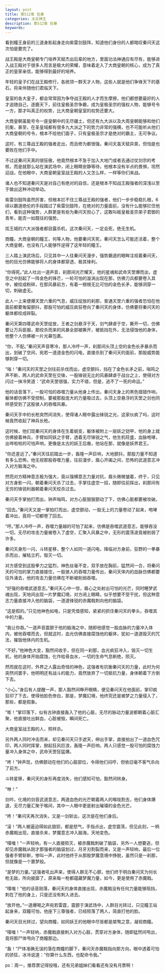 ```yaml
---
layout: post
title: 第512章 狂暴
categories: 太古神王
description: 第512章 狂暴
keywords:
---
```


看到瞳王身前的三道身影起身走向紫雷剑鼓阵，知道他们身份的人都暗叹秦问天这次怕是要完了。

战王殿是大商皇朝专门培养天赋杰出后辈的地方，里面功法神通应有尽有，能够进入战王殿对于很多人而言是极大的荣耀，意味着走入了大商皇朝的核心，成为了真正的皇家亲信，能够得到最好的培养。

年轻的皇子们在战王殿修行，各统领一群天才人物，这些人就是他们争锋天下的基石，将来伴随他们君临天下。

皇室的各大皇子，都会常常因为争夺战王殿的人才而生摩擦，他们都想要最好的人才追随自己，逐鹿天下，前往皇极圣宗争霸，成为皇极圣宗的强权人物，能够号令一方，那才叫真正的权势，比大商皇朝皇室的权势还要大。

大商皇朝虽能号令一座皇朝中的无尽疆土，但还有九大派以及大周皇朝能够和他们抗衡，甚至，在圣皇域都有很多九大派之下的势力非常的强横，也不可能听从他们大商皇朝的号令，根本不给他们面子，只有皇极圣宗才是绝对的霸主，无可争议。

这时，有三尊战王殿的强者走出，而且修为都很强，秦问天虽天赋异禀，但怕是也要败在他们手中。

不过这秦问天真的很狂傲，他竟然根本不急于加入大地门或者去通过仗剑宗的考核，而是就那么站在演武场中，闭上眼睛安静等待，他根本没有半点的畏惧，坦然迎战，在他眼中，大商皇朝皇室战王殿的人又怎么样，一样等你们来战。

诸人也不知道秦问天是对自己有绝对的自信，还是根本不知战王殿强者的深浅以至于做出这种冲动举动。

紫雷剑鼓阵虽然厉害，但根本拦不住三尊战王殿的强者，他们一步步稳稳扎根，6续以霸道绝伦的手段踏过了紫雷剑鼓阵，在绝对的力量面前，没有什么能够拦住他们，看到这种强势，人群更是有些为秦问天担心了，这敢叫板皇极圣宗弟子君御的青年，能否一如既往的强势。

炫王城的六大派强者都目露杀机，这次秦问天，一定会死，绝无生机。

商瞳，大商皇朝的瞳王，何等人物，他要秦问天死，秦问天怎么可能还活着，整个大商皇朝，也没有几人能够忤逆得了这年轻的瞳王。

三人踏上演武场后，只见其中一人往秦问天漫步，强势霸道的眼眸注视着秦问天，他的目光仿佛能够将人的身体都穿透，极其锋利。

“你得死。”此人吐出一道声音，刹那间光芒耀天，他的星魂和武命天罡爆而出，虚空之中刮起了一阵金色的锋芒，一轮可怕的漩涡出现在那，仿佛刀兵都要卷入其中，被绞成粉碎，在那风暴前方，有着一根根无比可怕的金色长矛，能够洞穿一切，刺破虚无。

此人一上来便爆天罡六重的气息，威压绽放的刹那，普通天罡六重的强者恐怕在他面前都要匍匐颤抖，那股可怕的威压疯狂卷向了秦问天的身体，仿佛要将秦问天的躯体都绞成碎裂。

秦问天第四尊武命天罡绽放，王者之剑悬浮于天，剑气肆虐于空，撕开一切，仿佛要让万兵臣服，那绞杀而来的风暴全部被撕开，被抵挡在外，无法侵蚀他的身体，他整个人仿佛被一片光幕包裹。

“你，不配。”秦问天声音寒冷，那人冷哼一声，刹那间头顶上空的金色长矛暴杀而出，划破了空间，宛若一道道金色的闪电，直接杀到了秦问天的面前，那股威势能够刺穿一切。

“嗡！”秦问天的天罡之剑往前杀伐而出，虚空颤抖，挡在了金色长矛之前，嗡鸣之声不断，两人的武命天罡在交锋，一股锋锐无比的风暴肆虐于战台之上，使得对方闪过一抹冷笑道：“武命天罡很强，实力不错，但是，逃不了一死的命运。”

他的话音落下，一股可怕的吞噬力量从他身上传出，秦问天身上的黑色猎猎作响，躯体都仿佛不受控制，要被那股庞大的力量吸过去，头顶上空悬浮的天罡之剑也同样感受到了这股骇人的吞噬风暴。

秦问天手中的长枪突然间消失，使得诸人眼中露出锋锐之光，这家伙疯了吗，这时候竟然收起了神兵长枪。

这时候，他们现秦问天的身体在生着蜕变，躯体被附上一层妖之铠甲，他的身上就仿佛披着神兵，手臂如同妖之手臂，透着无尽锋锐之气，他生机旺盛，血脉咆哮，出哗啦啦的可怕声响，更像是太古的妖王后裔，他站在那，就像是妖界君王。

“你还差远了。”秦问天往前踏出一步，轰隆一声巨响，大地颤抖，那股力量不知道有多么恐怖，他无视那股吞噬力量，往前漫步，眉心开阖之间，恐怖的武道意志冲入对方脑海之中。

然而对方精神意志极为强大，竟以强横意志力量对抗，眉头微微皱着，终于，只见对方身影一闪，朝着秦问天杀了过去，手掌往虚空一招，随即往前挥出，刹那间有无穷的锋锐利器朝着秦问天绞杀过去。

秦问天手掌拍打而出，钟声嗡鸣，对方心脏狠狠颤动了下，仿佛心脏都要被攻破。

“回去。”秦问天又是一掌拍打而出，虚空颤动，一股无上的力量卷动了起来，咆哮着冲出，竟将一切都卷了回去。

“哼。”那人冷哼一声，吞噬力量越的可怕了起来，仿佛是吞噬武道意志，能够吞没一切，无尽的攻击力量被卷入了虚空，汇聚入风暴之中，无形的震荡波竟被削弱了许多。

秦问天身形一闪，斗转星移，整个人如同一道闪电，降临对方身前，狂野的一拳暴杀而出，摧枯立朽，毁灭一切。

对方感受到这股拳力之猛烈，神色丝毫不变，双手放在胸前，猛然间一合，将秦问天的可怕的掌力直接接住，一股骇人的吞噬力量传出，秦问天体内的血脉仿佛都要往外涌去，他的攻击力量仿佛在不断被削弱吞噬。

“好强的吞噬武道意志。”秦问天心中一惊，眉心之处射出可怕的光芒，同时睡梦武魂出现，天地间出现一片梦魔幻境，对方闭上眼睛，似乎想要不受干扰，但这种意志力量直接冲入他的脑袋，一道道锋锐的赤魔戟刺向他的脑袋。

“这是假的。”只见他神色如电，只是凭借感知，紧紧的抓住秦问天的拳头，吞噬其中的力量。

“我让你吞。”一道声音震颤于他的脑海之中，随即他感觉一股血脉的力量冲入体内，被他吞噬而去，但就这时，血光仿佛直接腐蚀他的躯体，犹如一道道毁灭的咒法，摧毁他体内的生机。

“不好。”他神色大变，豁然间收手，但在同一刹那，血光疯狂冲入，毁灭一切生机，他的身体开始腐蚀，化作枯骨血水，一切的生命气息断绝，陨灭。

然而就在这时，外界之人露出奇怪的神色，这强者有抗衡秦问天的力量，此时为何突然间罢手，他明明还有战斗的能力，竟然放弃了一切抵抗力量，身体朝着下方倒下去。

“小心。”身后有人提醒一声，那人豁然间睁开眼睛，便见秦问天在他面前，掌印疯狂印了下去，使得他脸色惨白，那是，梦魔幻境，他终究还是被梦之力量侵入了，那些，都是假象。

“嘭！”掌印落下，似有古钟直接轰入了他的心脏，无尽的脉动力量波都朝着心脏汇聚，他直接吐出鲜血，心脏被毁，瞬间死亡。

大商皇室战王殿的人，照样杀。

另外两人同时冲击而来，却见秦问天只手遮天，伸出手掌，直接拍出了一道血色咒印，两人同时挥掌，掀起狂风巨浪，轰隆一声巨响，两人只感觉一股可怕的腐蚀力量冲入身体之中，武命天罡狂猛爆。

“咚！”钟声现，仿佛颤动在他们的心脏部位，令得他们闷哼，但依旧毫不客气杀向了前方。

斗转星移，秦问天的身形再度消失，他们感知可怕，豁然间转身。

“咻！”

剑吟，化境的剑音武道意志，两道血色的光芒朝着两人的喉咙割去，他们身体爆退，无尽力量汇聚于喉间，其中一人眼中更是射出璀璨的金色光芒。

“咚！”秦问天再次消失，又是一剑斩出，这次是在他们身后。

“滚！”两人被逼迫得如此狼狈，都是怒气，手指点出，虚空震荡，但见此刻，一柄赤魔戟出现，直接杀来，梦魔意志冲入脑海，天地变色。

“噗嗤！”一声轻响，有一人直接陨灭，被赤魔戟刺破了脑袋，另外一人想要逃，但却见赤魔戟从刚才那强者的脑袋划过，月牙刃割裂而来，又是一声轻响，最后一位强者手臂斩断，惨叫一声，此时他终于从那股梦魔意境中挣脱，虽然只是一刹那，但就像是一个噩梦般。

“是梦的力量。”这强者吼出声来，使得人群无不心颤，他们终于明白秦问天为何长枪无敌，所向披靡了，原来每一枪都蕴藏梦魔力量，如今，更是使用了赤魔戟。

“噗嗤！”他的话音刚落，秦问天的身体直接出现，赤魔戟没有任何力量能够阻挡，刺在了他的身上，只是还没有刺入进去。

“放开他。”一道爆喝之声宛若雷霆，震颤于演武场中，人群目光转过，只见瞳王站起身来，双瞳可怕，他座下三尊强者，已经陨落了两人，简直打他的脸。

秦问天目光转过，望向商瞳，如同妖王的他眼中尽皆都是桀骜之意，凝视商瞳。

“噗嗤！”一声轻响，赤魔戟直接刺入对方心脏，贯穿对方身体，随即猛然间甩出，竟将那尸体甩向了商瞳那边。

“轰！”尸体准确无误的落在商瞳的脚下，秦问天赤魔戟指向那方向，眼中透着可怕的骄狂，冰冷说道：“你算什么东西，也配命令我。”

ps：周一，推荐票记得投哦，还有兄弟姐妹们看看还有没有月票啊！
